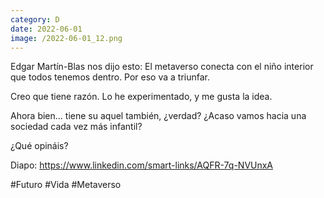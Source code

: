 ```yaml
--- 
category: D 
date: 2022-06-01 
image: /2022-06-01_12.png 
--- 
```


Edgar Martín-Blas nos dijo esto: El metaverso conecta con el niño interior que todos tenemos dentro. Por eso va a triunfar. 
  
Creo que tiene razón. Lo he experimentado, y me gusta la idea.

Ahora bien… tiene su aquel también, ¿verdad? ¿Acaso vamos hacia una sociedad cada vez más infantil?

¿Qué opináis? 

Diapo: https://www.linkedin.com/smart-links/AQFR-7q-NVUnxA

#Futuro #Vida #Metaverso